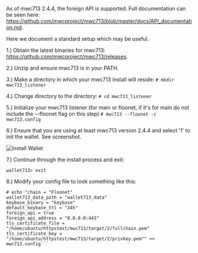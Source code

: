 As of mwc713 2.4.4, the foreign API is supported. Full documentation can be seen here: https://github.com/mwcproject/mwc713/blob/master/docs/API_documentation.md. 

Here we document a standard setup which may be useful.

1.) Obtain the latest binaries for mwc713: https://github.com/mwcproject/mwc713/releases.

2.) Unzip and ensure mwc713 is in your PATH.

3.) Make a directory in which your mwc713 install will reside:
```# mkdir mwc713_listener```

4.) Change directory to the directory:
```# cd mwc713_listener```

5.) Initialize your mwc713 listener (for main or floonet, if it's for main do not include the --floonet flag on this step)
```# mwc713 --floonet -c mwc713.config```

6.) Ensure that you are using at least mwc713 version 2.4.4 and select '1' to init the wallet. See screenshot.

![Install Wallet](https://raw.githubusercontent.com/mwcproject/mwc713/master/docs/init_mwc713.png "Install Wallet")

7.) Continue through the install process and exit:

```wallet713> exit```

8.) Modify your config file to look something like this:

```
# echo "chain = "Floonet"
wallet713_data_path = "wallet713_data"
keybase_binary = "keybase"
default_keybase_ttl = "24h"
foreign_api = true
foreign_api_address = "0.0.0.0:443"
tls_certificate_file = "/home/ubuntu/httpstest/mwc713/target/2/fullchain.pem"
tls_certificate_key = "/home/ubuntu/httpstest/mwc713/target/2/privkey.pem"" >> mwc713.config```



